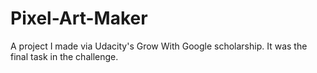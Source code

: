 # Pixel-Art-Maker
A project I made via Udacity's Grow With Google scholarship. It was the final task in the challenge.
